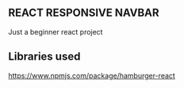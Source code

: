## REACT RESPONSIVE NAVBAR
Just a beginner react project

## Libraries used
https://www.npmjs.com/package/hamburger-react
